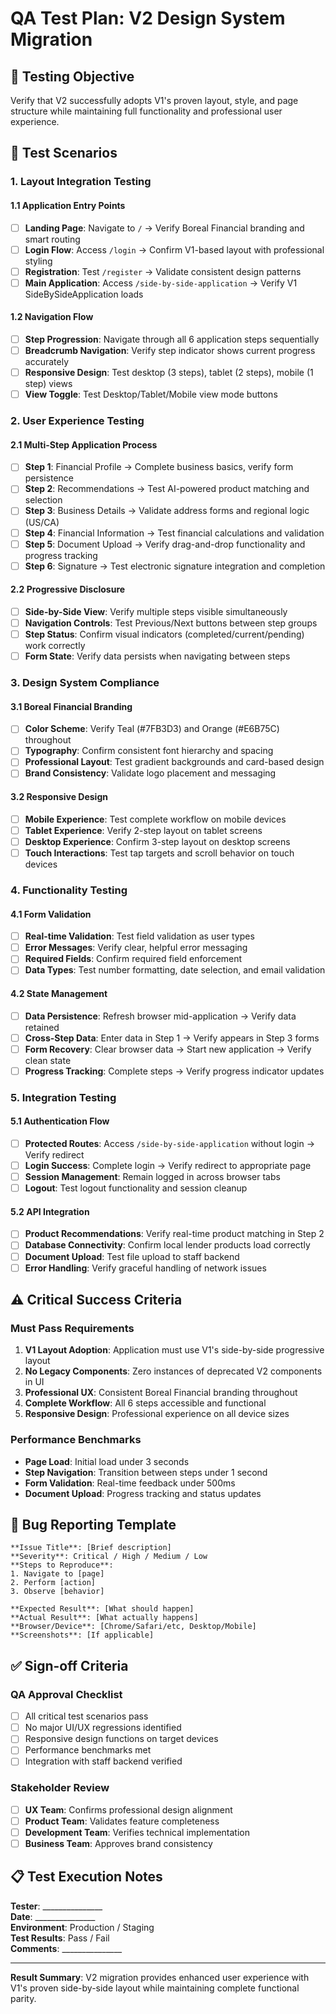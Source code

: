 # QA Test Plan: V2 Design System Migration

## 🎯 Testing Objective
Verify that V2 successfully adopts V1's proven layout, style, and page structure while maintaining full functionality and professional user experience.

## 🧪 Test Scenarios

### 1. Layout Integration Testing

#### 1.1 Application Entry Points
- [ ] **Landing Page**: Navigate to `/` → Verify Boreal Financial branding and smart routing
- [ ] **Login Flow**: Access `/login` → Confirm V1-based layout with professional styling
- [ ] **Registration**: Test `/register` → Validate consistent design patterns
- [ ] **Main Application**: Access `/side-by-side-application` → Verify V1 SideBySideApplication loads

#### 1.2 Navigation Flow
- [ ] **Step Progression**: Navigate through all 6 application steps sequentially
- [ ] **Breadcrumb Navigation**: Verify step indicator shows current progress accurately
- [ ] **Responsive Design**: Test desktop (3 steps), tablet (2 steps), mobile (1 step) views
- [ ] **View Toggle**: Test Desktop/Tablet/Mobile view mode buttons

### 2. User Experience Testing

#### 2.1 Multi-Step Application Process
- [ ] **Step 1**: Financial Profile → Complete business basics, verify form persistence
- [ ] **Step 2**: Recommendations → Test AI-powered product matching and selection
- [ ] **Step 3**: Business Details → Validate address forms and regional logic (US/CA)
- [ ] **Step 4**: Financial Information → Test financial calculations and validation
- [ ] **Step 5**: Document Upload → Verify drag-and-drop functionality and progress tracking
- [ ] **Step 6**: Signature → Test electronic signature integration and completion

#### 2.2 Progressive Disclosure
- [ ] **Side-by-Side View**: Verify multiple steps visible simultaneously
- [ ] **Navigation Controls**: Test Previous/Next buttons between step groups
- [ ] **Step Status**: Confirm visual indicators (completed/current/pending) work correctly
- [ ] **Form State**: Verify data persists when navigating between steps

### 3. Design System Compliance

#### 3.1 Boreal Financial Branding
- [ ] **Color Scheme**: Verify Teal (#7FB3D3) and Orange (#E6B75C) throughout
- [ ] **Typography**: Confirm consistent font hierarchy and spacing
- [ ] **Professional Layout**: Test gradient backgrounds and card-based design
- [ ] **Brand Consistency**: Validate logo placement and messaging

#### 3.2 Responsive Design
- [ ] **Mobile Experience**: Test complete workflow on mobile devices
- [ ] **Tablet Experience**: Verify 2-step layout on tablet screens
- [ ] **Desktop Experience**: Confirm 3-step layout on desktop screens
- [ ] **Touch Interactions**: Test tap targets and scroll behavior on touch devices

### 4. Functionality Testing

#### 4.1 Form Validation
- [ ] **Real-time Validation**: Test field validation as user types
- [ ] **Error Messages**: Verify clear, helpful error messaging
- [ ] **Required Fields**: Confirm required field enforcement
- [ ] **Data Types**: Test number formatting, date selection, and email validation

#### 4.2 State Management
- [ ] **Data Persistence**: Refresh browser mid-application → Verify data retained
- [ ] **Cross-Step Data**: Enter data in Step 1 → Verify appears in Step 3 forms
- [ ] **Form Recovery**: Clear browser data → Start new application → Verify clean state
- [ ] **Progress Tracking**: Complete steps → Verify progress indicator updates

### 5. Integration Testing

#### 5.1 Authentication Flow
- [ ] **Protected Routes**: Access `/side-by-side-application` without login → Verify redirect
- [ ] **Login Success**: Complete login → Verify redirect to appropriate page
- [ ] **Session Management**: Remain logged in across browser tabs
- [ ] **Logout**: Test logout functionality and session cleanup

#### 5.2 API Integration
- [ ] **Product Recommendations**: Verify real-time product matching in Step 2
- [ ] **Database Connectivity**: Confirm local lender products load correctly
- [ ] **Document Upload**: Test file upload to staff backend
- [ ] **Error Handling**: Verify graceful handling of network issues

## ⚠️ Critical Success Criteria

### Must Pass Requirements
1. **V1 Layout Adoption**: Application must use V1's side-by-side progressive layout
2. **No Legacy Components**: Zero instances of deprecated V2 components in UI
3. **Professional UX**: Consistent Boreal Financial branding throughout
4. **Complete Workflow**: All 6 steps accessible and functional
5. **Responsive Design**: Professional experience on all device sizes

### Performance Benchmarks
- **Page Load**: Initial load under 3 seconds
- **Step Navigation**: Transition between steps under 1 second
- **Form Validation**: Real-time feedback under 500ms
- **Document Upload**: Progress tracking and status updates

## 🐛 Bug Reporting Template

```
**Issue Title**: [Brief description]
**Severity**: Critical / High / Medium / Low
**Steps to Reproduce**:
1. Navigate to [page]
2. Perform [action]
3. Observe [behavior]

**Expected Result**: [What should happen]
**Actual Result**: [What actually happens]
**Browser/Device**: [Chrome/Safari/etc, Desktop/Mobile]
**Screenshots**: [If applicable]
```

## ✅ Sign-off Criteria

### QA Approval Checklist
- [ ] All critical test scenarios pass
- [ ] No major UI/UX regressions identified
- [ ] Responsive design functions on target devices
- [ ] Performance benchmarks met
- [ ] Integration with staff backend verified

### Stakeholder Review
- [ ] **UX Team**: Confirms professional design alignment
- [ ] **Product Team**: Validates feature completeness
- [ ] **Development Team**: Verifies technical implementation
- [ ] **Business Team**: Approves brand consistency

## 📋 Test Execution Notes

**Tester**: _______________  
**Date**: _______________  
**Environment**: Production / Staging  
**Test Results**: Pass / Fail  
**Comments**: _______________

---

**Result Summary**: V2 migration provides enhanced user experience with V1's proven side-by-side layout while maintaining complete functional parity.